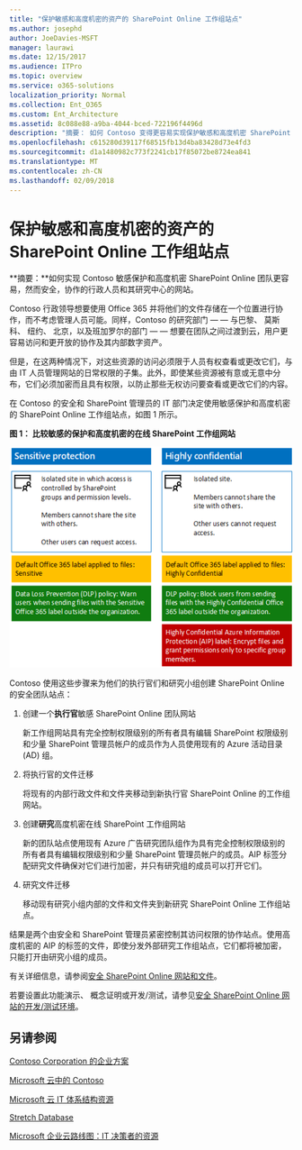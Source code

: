 ```yaml
---
title: "保护敏感和高度机密的资产的 SharePoint Online 工作组站点"
ms.author: josephd
author: JoeDavies-MSFT
manager: laurawi
ms.date: 12/15/2017
ms.audience: ITPro
ms.topic: overview
ms.service: o365-solutions
localization_priority: Normal
ms.collection: Ent_O365
ms.custom: Ent_Architecture
ms.assetid: 8c088e88-a9ba-4044-bced-722196f4496d
description: "摘要： 如何 Contoso 变得更容易实现保护敏感和高度机密 SharePoint Online 的工作组站点，尚未安全、 高级管理人员的协作和其研究中心。"
ms.openlocfilehash: c615280d39117f68515fb13d4ba83428d73e4fd3
ms.sourcegitcommit: d1a1480982c773f2241cb17f85072be8724ea841
ms.translationtype: MT
ms.contentlocale: zh-CN
ms.lasthandoff: 02/09/2018
---
```

# <a name="secure-sharepoint-online-team-sites-for-sensitive-and-highly-confidential-assets"></a>保护敏感和高度机密的资产的 SharePoint Online 工作组站点

 **摘要：**如何实现 Contoso 敏感保护和高度机密 SharePoint Online 团队更容易，然而安全，协作的行政人员和其研究中心的网站。
  
Contoso 行政领导想要使用 Office 365 并将他们的文件存储在一个位置进行协作，而不考虑管理人员可能。同样，Contoso 的研究部门 — — 与巴黎、 莫斯科、 纽约、 北京，以及班加罗尔的部门 — — 想要在团队之间过渡到云，用户更容易访问和更开放的协作及其内部数字资产。
  
但是，在这两种情况下，对这些资源的访问必须限于人员有权查看或更改它们，与由 IT 人员管理网站的日常权限的子集。此外，即使某些资源被有意或无意中分布，它们必须加密而且具有权限，以防止那些无权访问要查看或更改它们的内容。
  
在 Contoso 的安全和 SharePoint 管理员的 IT 部门决定使用敏感保护和高度机密的 SharePoint Online 工作组站点，如图 1 所示。
  
**图 1： 比较敏感的保护和高度机密的在线 SharePoint 工作组网站**

![敏感保护和高度机密的 SharePoint Online 团队网站](images/Contoso_Poster/SP_Solution.png)
  
Contoso 使用这些步骤来为他们的执行官们和研究小组创建 SharePoint Online 的安全团队站点：
  
1. 创建一个**执行官**敏感 SharePoint Online 团队网站
    
    新工作组网站具有完全控制权限级别的所有者具有编辑 SharePoint 权限级别和少量 SharePoint 管理员帐户的成员作为人员使用现有的 Azure 活动目录 (AD) 组。
    
2. 将执行官的文件迁移
    
    将现有的内部行政文件和文件夹移动到新执行官 SharePoint Online 的工作组网站。
    
3. 创建**研究**高度机密在线 SharePoint 工作组网站
    
    新的团队站点使用现有 Azure 广告研究团队组作为具有完全控制权限级别的所有者具有编辑权限级别和少量 SharePoint 管理员帐户的成员。AIP 标签分配研究文件确保对它们进行加密，并只有研究组的成员可以打开它们。
    
4. 研究文件迁移
    
    移动现有研究小组内部的文件和文件夹到新研究 SharePoint Online 工作组站点。
    
结果是两个由安全和 SharePoint 管理员紧密控制其访问权限的协作站点。使用高度机密的 AIP 的标签的文件，即使分发外部研究工作组站点，它们都将被加密，只能打开由研究小组的成员。
  
有关详细信息，请参阅[安全 SharePoint Online 网站和文件](https://docs.microsoft.com/microsoft-365-enterprise/secure-sharepoint-online-sites-and-files)。
  
 若要设置此功能演示、 概念证明或开发/测试，请参见[安全 SharePoint Online 网站的开发/测试环境](https://docs.microsoft.com/microsoft-365-enterprise/secure-sharepoint-online-sites-dev-test)。
  
## <a name="see-also"></a>另请参阅

[Contoso Corporation 的企业方案](enterprise-scenarios-for-the-contoso-corporation.md)
  
[Microsoft 云中的 Contoso](contoso-in-the-microsoft-cloud.md)
  
[Microsoft 云 IT 体系结构资源](microsoft-cloud-it-architecture-resources.md)

[Stretch Database](https://msdn.microsoft.com/library/dn935011.aspx)
  
[Microsoft 企业云路线图：IT 决策者的资源](https://sway.com/FJ2xsyWtkJc2taRD)





